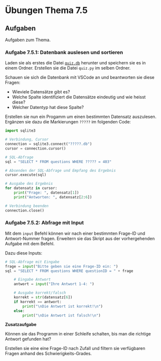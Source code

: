 # Übungen Thema 7.5

## Aufgaben

Aufgaben zum Thema.

### Aufgabe 7.5.1: Datenbank auslesen und sortieren

Laden sie als erstes die Datei [`quiz.db`](https://raw.githubusercontent.com/janikvonrotz/python.casa/main/topic-7-5/quiz.db) herunter und speichern sie es in einem Ordner. Erstellen sie die Datei `quiz.py` im selben Ordner.

Schauen sie sich die Datenbank mit VSCode an und beantworten sie diese Fragen:
* Wieviele Datensätze gibt es?
* Welche Spalte identifiziert die Datensätze eindeutig und wie heisst diese?
* Welcher Datentyp hat diese Spalte?

Erstellen sie nun ein Progamm um einen bestimmten Datensatz auszulesen. Ergänzen sie dazu die Markierungen `?????` im folgenden Code:

```py
import sqlite3

# Verbindung, Cursor
connection = sqlite3.connect("?????.db")
cursor = connection.cursor()

# SQL-Abfrage
sql = "SELECT * FROM questions WHERE ????? = 403"

# Absenden der SQL-Abfrage und Empfang des Ergebnis
cursor.execute(sql)

# Ausgabe des Ergebnis
for datensatz in cursor:
    print("Frage: ", datensatz[1])
    print("Antworten: ", datensatz[2:6])

# Verbindung beenden
connection.close()
```

### Aufgabe 7.5.2: Abfrage mit Input

Mit dem `input` Befehl können wir nach einer bestimmten Frage-ID und Antwort-Nummer fragen. Erweitern sie das Skript aus der vorhergehenden Aufgabe mit dem Befehl.

Dazu diese Inputs:

```py
# SQL-Abfrage mit Eingabe
frage = input("Bitte geben sie eine Frage-ID ein: ")
sql = "SELECT * FROM questions WHERE questionID = " + frage
```

```py
	# Eingabe Antwort
    antwort = input("Ihre Antwort 1-4: ")
```

```py
    # Ausgabe korrekt/falsch
    korrekt = str(datensatz[6])
    if korrekt == antwort:
        print("\nDie Antwort ist korrekt!\n")
    else:
        print("\nDie Antwort ist falsch!\n")
```

**Zusatzaufgabe**

Können sie das Programm in einer Schleife schalten, bis man die richtige Antwort gefunden hat?

Erstellen sie eine eine Frage-ID nach Zufall und filtern sie verfügbaren Fragen anhand des Schwierigkeits-Grades.